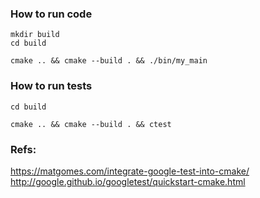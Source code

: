 

### How to run code

```
mkdir build
cd build
```

```
cmake .. && cmake --build . && ./bin/my_main
```

### How to run tests
```
cd build
```

```
cmake .. && cmake --build . && ctest
```


### Refs:
https://matgomes.com/integrate-google-test-into-cmake/
http://google.github.io/googletest/quickstart-cmake.html
